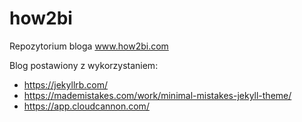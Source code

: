 # how2bi

Repozytorium bloga www.how2bi.com

Blog postawiony z wykorzystaniem:
- https://jekyllrb.com/
- https://mademistakes.com/work/minimal-mistakes-jekyll-theme/
- https://app.cloudcannon.com/


